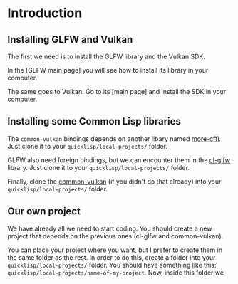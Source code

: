 
# Introduction

## Installing GLFW and Vulkan

The first we need is to install the GLFW library and the Vulkan SDK.

In the [GLFW main page] you will see how to install its library in your computer. 

The same goes to Vulkan. Go to its [main page] and install the SDK in your computer.

## Installing some Common Lisp libraries

The `common-vulkan` bindings depends on another libary named [more-cffi](https://github.com/Hectarea1996/more-cffi). Just clone it to your
`quicklisp/local-projects/` folder.

GLFW also need foreign bindings, but we can encounter them in the [cl-glfw](https://github.com/Hectarea1996/cl-glfw) library. Just clone it to your
`quicklisp/local-projects/` folder.

Finally, clone the [common-vulkan](https://github.com/Hectarea1996/common-vulkan) (if you didn't do that already) into your `quicklisp/local-projects/` 
folder.

## Our own project

We have already all we need to start coding. You should create a new project that depends on the previous ones (cl-glfw and common-vulkan). 

You can place your project where you want, but I prefer to create them in the same folder as the rest. In order to do this, create a folder into your
`quicklisp/local-projects/` folder. You should have something like this: `quicklisp/local-projects/name-of-my-project`. Now, inside this folder we  
